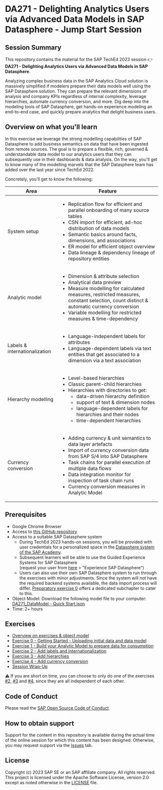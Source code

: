 # DA271 - Delighting Analytics Users via Advanced Data Models in SAP Datasphere - Jump Start Session

## Session Summary

This repository contains the material for the SAP TechEd 2023 session :point_right: **DA271 - Delighting Analytics Users via Advanced Data Models in SAP Datasphere**.

Analyzing complex business data in the SAP Analytics Cloud solution is massively simplified if modelers prepare their data models well using the SAP Datasphere solution. They can prepare the relevant dimensions of analysis and company KPIs regardless of internal complexity, leverage hierarchies, automate currency conversion, and more. Dig deep into the modeling tools of SAP Datasphere, get hands-on experience modeling an end-to-end case, and quickly prepare analytics that delight business users. 

## Overview on what you'll learn

In this exercise we leverage the strong modelling capabilities of SAP Datasphere to add business semantics on data that have been ingested from remote sources. The goal is to prepare a flexible, rich, governed & understandable data model to our analytics users that they can subsequently use in their dashboards & data analysis. On the way, you'll get to know many of the modelling marvels that the SAP Datasphere team has added over the last year since TechEd 2022. 

Concretely, you'll get to know the following:

| **Area**                      | **Feature**                                                                                                                                                                                                                                                                                          |
|-------------------------------|------------------------------------------------------------------------------------------------------------------------------------------------------------------------------------------------------------------------------------------------------------------------------------------------------|
| System setup                  |<ul><li>Replication flow for efficient and parallel onboarding of many source tables</li><li>CSN import for efficient, ad-hoc distribution of data models</li><li>Semantic basics around facts, dimensions, and associations</li><li>ER model for efficient object overview</li><li>Data lineage & dependency lineage of repository entities</li></ul>|
| Analytic model                | <ul><li>Dimension & attribute selection</li><li>Analytical data preview</li><li>Measure modelling for calculated measures, restricted measures, constant selection, count distinct & automatic currency conversion</li><li>Variable modelling for restricted measures & time-dependency</li></ul>|
| Labels & internationalization | <ul><li>Language-independent labels for attributes</li><li>Language-dependent labels via text entities that get associated to a dimension via a text association</li></ul>|
| Hierarchy modelling           | <ul><li>Level-based hierarchies</li><li>Classic parent-child hierarchies</li><li>Hierarchies with directories to get:<ul><li>data-driven hierarchy definition</li><li>support of text & dimension nodes</li><li>language-dependent labels for hierarchies and their nodes</li><li>time-dependent hierarchies</li></ul></li></ul>|
| Currency conversion           | <ul><li>Adding currency &amp; unit semantics to data layer artefacts</li><li>Import of currency conversion data from SAP S/4 into SAP Datasphere</li><li>Task chains for parallel execution of multiple data flows</li><li>Data integration monitor for inspection of task chain runs</li><li>Currency conversion measures in Analytic Model</li></ul>|

## Prerequisites

-   Google Chrome Browser
-   Access to [this GitHub repository](.)
-   Access to a suitable SAP Datasphere system
    - During TechEd 2023 hands-on sessions, you will be provided with user credentials for a personalized space in the [Datasphere system of the SAP Academy](https://academy.ap11.hcs.cloud.sap/dwaas-ui/index.html). 
    - Subsequent learners will be able to use the Guided Experience Systems for SAP Datasphere <br/> (request your user from [here](https://www.sap.com/products/technology-platform/datasphere.html) > "Experience SAP Datasphere")
    - Users can also use their own SAP Datasphere system to run through the exercises with minor adjustments. Since the system will not have the required backend systems available, the data import process will differ. [Preparatory exercise 0](./exercises/ex0/) offers a dedicated subchapter to cater to this.  
-   Object Model: Download the following model file to your computer: [DA271_DataModel - Quick Start.json](./model/DA271_DataModel%20-%20Quick%20Start.json) 
-   Time: 2+ hours 

## Exercises
-   [Overview on exercises & object model](./exercises/overview/)
-   [Exercise 0 - Getting Started - Uploading initial data and data model](exercises/ex0/)
-   [Exercise 1 - Build your Analytic Model to prepare data for consumption](exercises/ex1/)
-   [Exercise 2 - Add labels and internationalization](exercises/ex2/)
-   [Exercise 3 - Add hierarchies](exercises/ex3/)
-   [Exercise 4 - Add currency conversion](exercises/ex4/)
-   [Session Wrap-Up](./exercises/Session%20Wrap-Up/)

:warning: If you are short on time, you can choose to only do one of the exercises [#2](./exercises/ex2/), [#3](./exercises/ex3/) and [#4](./exercises/ex4/), since they are all independent of each other. 

## Code of Conduct

Please read the [SAP Open Source Code of Conduct](https://github.com/SAP-samples/.github/blob/main/CODE_OF_CONDUCT.md).

## How to obtain support

Support for the content in this repository is available during the actual time of the online session for which this content has been designed. Otherwise, you may request support via the [Issues](../../issues) tab.

## License

Copyright (c) 2023 SAP SE or an SAP affiliate company. All rights reserved. This project is licensed under the Apache Software License, version 2.0 except as noted otherwise in the [LICENSE](LICENSES/Apache-2.0.txt) file.
